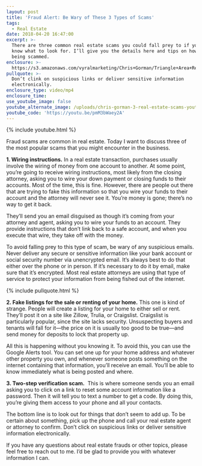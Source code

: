 ```yaml
---
layout: post
title: 'Fraud Alert: Be Wary of These 3 Types of Scams'
tags:
  - Real Estate
date: 2018-04-20 16:47:00
excerpt: >-
  There are three common real estate scams you could fall prey to if you don’t
  know what to look for. I’ll give you the details here and tips on how to avoid
  being scammed.
enclosure: >-
  https://s3.amazonaws.com/vyralmarketing/Chris+Gorman/Triangle+Area+Real+Estate-+3+Real+Estate+Scams+to+Avoid.mp4
pullquote: >-
  Don’t clink on suspicious links or deliver sensitive information
  electronically.
enclosure_type: video/mp4
enclosure_time:
use_youtube_image: false
youtube_alternate_image: /uploads/chris-gorman-3-real-estate-scams-youtube.jpg
youtube_code: 'https://youtu.be/pmM3bWaey2A'
---
```


{% include youtube.html %}

Fraud scams are common in real estate. Today I want to discuss three of the most popular scams that you might encounter in the business.

**1. Wiring instructions.** In a real estate transaction, purchases usually involve the wiring of money from one account to another. At some point, you’re going to receive wiring instructions, most likely from the closing attorney, asking you to wire your down payment or closing funds to their accounts. Most of the time, this is fine. However, there are people out there that are trying to fake this information so that you wire your funds to their account and the attorney will never see it. You’re money is gone; there’s no way to get it back.

They’ll send you an email disguised as though it’s coming from your attorney and agent, asking you to wire your funds to an account. They provide instructions that don’t link back to a safe account, and when you execute that wire, they take off with the money.

To avoid falling prey to this type of scam, be wary of any suspicious emails. Never deliver any secure or sensitive information like your bank account or social security number via unencrypted email. It’s always best to do that either over the phone or in person. If it’s necessary to do it by email, make sure that it’s encrypted. Most real estate attorneys are using that type of service to protect your information from being fished out of the internet.

{% include pullquote.html %}

**2. Fake listings for the sale or renting of your home.** This one is kind of strange. People will create a listing for your home to either sell or rent. They’ll post it on a site like Zillow, Trulia, or Craigslist. Craigslist is particularly popular, since the site lacks security. Unsuspecting buyers and tenants will fall for it—the price on it is usually too good to be true—and send money for deposits to lock that property up.

All this is happening without you knowing it. To avoid this, you can use the Google Alerts tool. You can set one up for your home address and whatever other property you own, and whenever someone posts something on the internet containing that information, you’ll receive an email. You’ll be able to know immediately what is being posted and where.

**3. Two-step verification scam.**  This is where someone sends you an email asking you to click on a link to reset some account information like a password. Then it will tell you to text a number to get a code. By doing this, you’re giving them access to your phone and all your contacts.

The bottom line is to look out for things that don’t seem to add up. To be certain about something, pick up the phone and call your real estate agent or attorney to confirm. Don’t click on suspicious links or deliver sensitive information electronically.

If you have any questions about real estate frauds or other topics, please feel free to reach out to me. I’d be glad to provide you with whatever information I can.